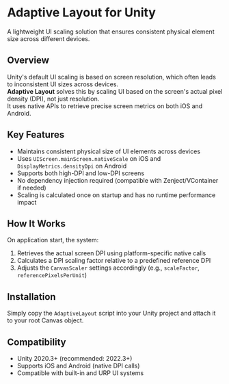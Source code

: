# Adaptive Layout for Unity

A lightweight UI scaling solution that ensures consistent physical element size across different devices.

## Overview

Unity's default UI scaling is based on screen resolution, which often leads to inconsistent UI sizes across devices.  
**Adaptive Layout** solves this by scaling UI based on the screen's actual pixel density (DPI), not just resolution.  
It uses native APIs to retrieve precise screen metrics on both iOS and Android.

## Key Features

- Maintains consistent physical size of UI elements across devices  
- Uses `UIScreen.mainScreen.nativeScale` on iOS and `DisplayMetrics.densityDpi` on Android  
- Supports both high-DPI and low-DPI screens  
- No dependency injection required (compatible with Zenject/VContainer if needed)  
- Scaling is calculated once on startup and has no runtime performance impact  

## How It Works

On application start, the system:

1. Retrieves the actual screen DPI using platform-specific native calls  
2. Calculates a DPI scaling factor relative to a predefined reference DPI  
3. Adjusts the `CanvasScaler` settings accordingly (e.g., `scaleFactor`, `referencePixelsPerUnit`)

## Installation

Simply copy the `AdaptiveLayout` script into your Unity project and attach it to your root Canvas object.

## Compatibility

- Unity 2020.3+ (recommended: 2022.3+)
- Supports iOS and Android (native DPI calls)
- Compatible with built-in and URP UI systems
